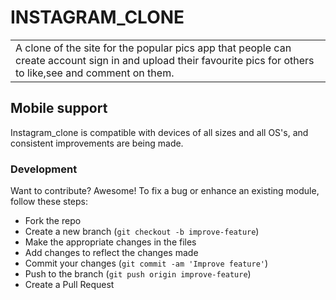 # INSTAGRAM_CLONE

<table>
<tr>
<td>
A clone of the site for the popular pics app that people can create account sign in and upload their favourite pics for others to like,see and comment on them.
</td>
</tr>
</table>

## Mobile support
Instagram_clone is compatible with devices of all sizes and all OS's, and consistent improvements are being made.

### Development

Want to contribute? Awesome!
To fix a bug or enhance an existing module, follow these steps:
- Fork the repo
- Create a new branch (`git checkout -b improve-feature`)
- Make the appropriate changes in the files
- Add changes to reflect the changes made
- Commit your changes (`git commit -am 'Improve feature'`)
- Push to the branch (`git push origin improve-feature`)
- Create a Pull Request
